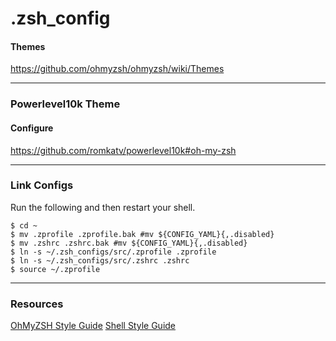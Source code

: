 # .zsh_config

#### Themes

<a href="https://github.com/ohmyzsh/ohmyzsh/wiki/Themes">https://github.com/ohmyzsh/ohmyzsh/wiki/Themes</a>

---

### Powerlevel10k Theme

#### Configure

<a href="https://github.com/romkatv/powerlevel10k#oh-my-zsh">https://github.com/romkatv/powerlevel10k#oh-my-zsh</a>

---

### Link Configs

Run the following and then restart your shell.

```
$ cd ~
$ mv .zprofile .zprofile.bak #mv ${CONFIG_YAML}{,.disabled}
$ mv .zshrc .zshrc.bak #mv ${CONFIG_YAML}{,.disabled}
$ ln -s ~/.zsh_configs/src/.zprofile .zprofile
$ ln -s ~/.zsh_configs/src/.zshrc .zshrc
$ source ~/.zprofile
```

---

### Resources

<a href="https://github.com/ohmyzsh/ohmyzsh/wiki/Code-Style-Guide">OhMyZSH Style Guide</a>
<a href="https://google.github.io/styleguide/shellguide.html">Shell Style Guide</a>
